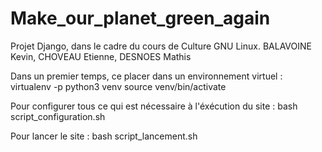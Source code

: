 # Make_our_planet_green_again
Projet Django, dans le cadre du cours de Culture GNU Linux.
BALAVOINE Kevin, CHOVEAU Etienne, DESNOES Mathis

Dans un premier temps, ce placer dans un environnement virtuel :
    virtualenv -p python3 venv
    source venv/bin/activate


Pour configurer tous ce qui est nécessaire à l'éxécution du site :
    bash script_configuration.sh


Pour lancer le site :
    bash script_lancement.sh
